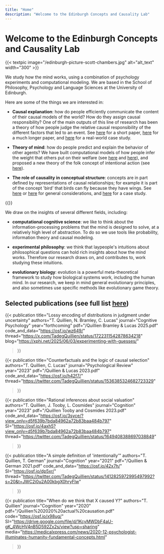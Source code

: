 ```yaml
---
title: "Home"
description: "Welcome to the Edinburgh Concepts and Causality Lab"
---
```

<!-- &nbsp; -->
# Welcome to the Edinburgh Concepts and Causality Lab

{{< textpic image="/edinburgh-picture-scott-chambers.jpg" alt="alt_text" width="300" >}}

We study how the mind works, using a combination of psychology experiments and computational modeling. We are based in the School of Philosophy, Psychology and Language Sciences at the University of Edinburgh.

Here are some of the things we are interested in:


- **Causal explanation**: how do people efficiently communicate the content of their causal models of the world? How do they assign causal responsibility? One of the main outputs of this line of research has been a theory of how people judge the relative causal responsibility of the different factors that led to an event. See [here](/Quillien%202020%20actual%20causation.pdf) for a short paper, [here](/Quillien%20&%20Lucas%202023.pdf) for a much longer paper, and [here](/Quillien%20&%20Barlev%202022.pdf) for a real-world case study.

- **Theory of mind**: how do people predict and explain the behavior of other agents? We have built computational models of how people infer the weight that others put on their welfare (see [here](/Quillien%20Tooby%20and%20Cosmides%202023.pdf) and [here](/Quillien%202023.pdf)), and proposed a new theory of the folk concept of intentional action (see [here](/Quillien%20&%20German%202021.pdf)).

- **The role of causality in conceptual structure**: concepts are in part defined by representations of causal relationships; for example it is part of the concept 'bird' that birds can fly because they have wings. See [here](/Quillien%202018.pdf) or [here](/Marchant%20et%20al%202023.pdf) for general considerations, and [here](/Quillien%20&%20German%202021.pdf) for a case study.


{{</textpic>}}


We draw on the insights of several different fields, including:

- **computational cognitive science**: we like to think about the information-processing problems that the mind is designed to solve, at a relatively high level of abstraction. To do so we use tools like probability, information theory and causal modeling. 

- **experimental philosophy**: we think that laypeople's intuitions about philosophical questions can hold rich insights about how the mind works. Therefore our research draws on, and contributes to, work studying these intuitions.

- **evolutionary biology**: evolution is a powerful meta-theoretical framework to study how biological systems work, including the human mind. In our research, we keep in mind general evolutionary principles, and also sometimes use specific methods like evolutionary game theory.

## Selected publications (see full list [here](/publications))

{{< publication 
    title="Lossy encoding of distributions in judgment under uncertainty" 
    authors="T. Quillien, N. Bramley, C. Lucas" 
    journal="Cognitive Psychology" 
    year="forthcoming" 
    pdf="/Quillien Bramley & Lucas 2025.pdf"
    code_and_data="https://osf.io/wz649/"
    thread="https://x.com/TadegQuillien/status/1722311542878634218"
    blog="https://xphi.net/2025/06/03/experimenting-with-guesses/"
>}}

{{< publication 
    title="Counterfactuals and the logic of causal selection" 
    authors="T. Quillien, C. Lucas" 
    journal="Psychological Review" 
    year="2023" 
    pdf="/Quillien & Lucas 2023.pdf" 
    code_and_data="https://osf.io/h42f7/"
    thread="https://twitter.com/TadegQuillien/status/1536385324682723329"
>}}

{{< publication 
    title="Rational inferences about social valuation" 
    authors="T. Quillien, J. Tooby, L. Cosmides" 
    journal="Cognition" 
    year="2023" 
    pdf="/Quillien Tooby and Cosmides 2023.pdf"
    code_and_data="https://osf.io/3syce/?view_only=d5f639b7bda84962a72b83baa484b797"
    SI="https://osf.io/4axh5?view_only=d5f639b7bda84962a72b83baa484b797"
    thread="https://twitter.com/TadegQuillien/status/1649408388697038849"
>}}

{{< publication 
    title="A simple definition of 'intentionally'" 
    authors="T. Quillien, T. German" 
    journal="Cognition" 
    year="2021" 
    pdf="/Quillien & German 2021.pdf"
    code_and_data="https://osf.io/42x7h/"
    SI="https://osf.io/dp5xr/"
    thread="https://twitter.com/TadegQuillien/status/1412825972995497992?s=20&t=JWC2i0u2A00kbgX0hryFlw"
>}}

{{< publication 
    title="When do we think that X caused Y?" 
    authors="T. Quillien" 
    journal="Cognition" 
    year="2020" 
    pdf="/Quillien%202020%20actual%20causation.pdf" 
    code="https://osf.io/x98ug/"
    SI="https://drive.google.com/file/d/1KcyMWDbF4aU-gK_4WcHV4nB5D592Zx2s/view?usp=sharing"
    media="https://medicalxpress.com/news/2020-12-psychologist-illuminates-humanity-fundamental-concepts.html"
>}}